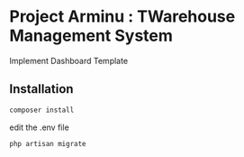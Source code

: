 # Project Arminu : TWarehouse Management System

Implement Dashboard Template

## Installation

```bash
composer install
```

edit the .env file

```bash
php artisan migrate
```

